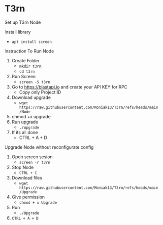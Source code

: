 # T3rn
Set up T3rn Node

Install library
   - `apt install screen`

Instruction To Run Node 

1. Create Folder
   - `mkdir t3rn`
   - `cd t3rn` 
3. Run Screen
   - `screen -S t3rn`
4. Go to https://blastapi.io and create your API KEY for RPC 
   - Copy only Project ID
5. Download upgrade 
   - `wget https://raw.githubusercontent.com/Moniak13/T3rn/refs/heads/main/Node`
6. chmod +x upgrade
7. Run upgrade
   - `./upgrade`
8. If its all done 
   - CTRL + A + D

Upgrade Node without reconfigurate config
1. Open screen sesion
      - `screen -r t3rn`
2. Stop Node
   - `CTRL + C`
3. Download files
   - `wget https://raw.githubusercontent.com/Moniak13/T3rn/refs/heads/main/Upgrade`
4. Give permission
   - `chmod + x Upgrade`
5. Run
   - `./Upgrade`
6. `CTRL + A + D`


